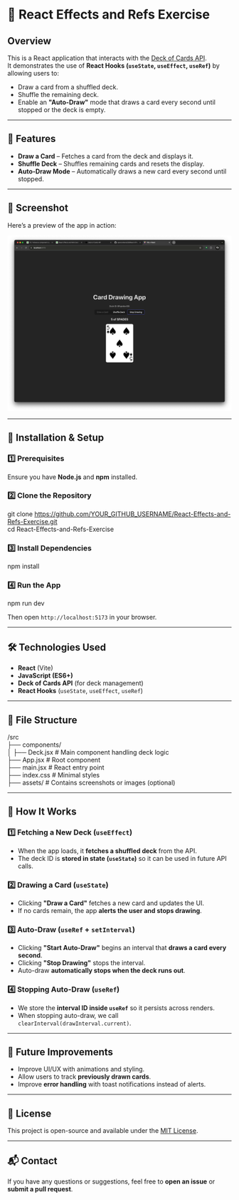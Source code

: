 # 🎴 React Effects and Refs Exercise

## **Overview**

This is a React application that interacts with the [Deck of Cards API](https://deckofcardsapi.com/).  
It demonstrates the use of **React Hooks (`useState`, `useEffect`, `useRef`)** by allowing users to:

- Draw a card from a shuffled deck.
- Shuffle the remaining deck.
- Enable an **"Auto-Draw"** mode that draws a card every second until stopped or the deck is empty.

---

## **🚀 Features**

- **Draw a Card** – Fetches a card from the deck and displays it.
- **Shuffle Deck** – Shuffles remaining cards and resets the display.
- **Auto-Draw Mode** – Automatically draws a new card every second until stopped.

---

## **📸 Screenshot**

Here’s a preview of the app in action:

![App Screenshot](./src/assets/screenshot.png)

---

## **🔧 Installation & Setup**

### **1️⃣ Prerequisites**

Ensure you have **Node.js** and **npm** installed.

### **2️⃣ Clone the Repository**

git clone https://github.com/YOUR_GITHUB_USERNAME/React-Effects-and-Refs-Exercise.git  
cd React-Effects-and-Refs-Exercise

### **3️⃣ Install Dependencies**

npm install

### **4️⃣ Run the App**

npm run dev

Then open `http://localhost:5173` in your browser.

---

## **🛠️ Technologies Used**

- **React** (Vite)
- **JavaScript (ES6+)**
- **Deck of Cards API** (for deck management)
- **React Hooks** (`useState`, `useEffect`, `useRef`)

---

## **📂 File Structure**

/src  
 ├── components/  
 │ ├── Deck.jsx # Main component handling deck logic  
 ├── App.jsx # Root component  
 ├── main.jsx # React entry point  
 ├── index.css # Minimal styles  
 ├── assets/ # Contains screenshots or images (optional)

---

## **📌 How It Works**

### **1️⃣ Fetching a New Deck (`useEffect`)**

- When the app loads, it **fetches a shuffled deck** from the API.
- The deck ID is **stored in state (`useState`)** so it can be used in future API calls.

### **2️⃣ Drawing a Card (`useState`)**

- Clicking **"Draw a Card"** fetches a new card and updates the UI.
- If no cards remain, the app **alerts the user and stops drawing**.

### **3️⃣ Auto-Draw (`useRef` + `setInterval`)**

- Clicking **"Start Auto-Draw"** begins an interval that **draws a card every second**.
- Clicking **"Stop Drawing"** stops the interval.
- Auto-draw **automatically stops when the deck runs out**.

### **4️⃣ Stopping Auto-Draw (`useRef`)**

- We store the **interval ID inside `useRef`** so it persists across renders.
- When stopping auto-draw, we call `clearInterval(drawInterval.current)`.

---

## **📌 Future Improvements**

- Improve UI/UX with animations and styling.
- Allow users to track **previously drawn cards**.
- Improve **error handling** with toast notifications instead of alerts.

---

## **📝 License**

This project is open-source and available under the [MIT License](LICENSE).

---

## **📬 Contact**

If you have any questions or suggestions, feel free to **open an issue** or **submit a pull request**.
